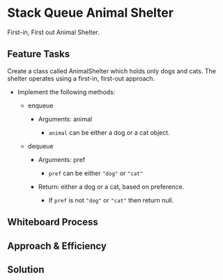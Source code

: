 # Stack Queue Animal Shelter
<!-- Description of the challenge -->
First-in, First out Animal Shelter.

## Feature Tasks

Create a class called AnimalShelter which holds only dogs and cats.
The shelter operates using a first-in, first-out approach.

- Implement the following methods:

  - enqueue

    - Arguments: animal

      - `animal` can be either a dog or a cat object.

  - dequeue

    - Arguments: pref

      - `pref` can be either `"dog"` or `"cat"`

    - Return: either a dog or a cat, based on preference.

      - If `pref` is not `"dog"` or `"cat"` then return null.

## Whiteboard Process
<!-- Embedded whiteboard image -->

## Approach & Efficiency
<!-- What approach did you take? Why? What is the Big O space/time for this approach? -->

## Solution
<!-- Show how to run your code, and examples of it in action -->

